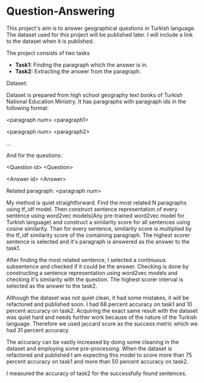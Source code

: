 # Question-Answering

This project's aim is to answer geographical questions in Turkish language.
The dataset used for this project will be published later. I will include a link to the dataset when it is published.

The project consists of two tasks
* **Task1:** Finding the paragraph which the answer is in.
* **Task2:** Extracting the answer from the paragraph.

Dataset:

Dataset is prepared from high school geography text books of Turkish National Education Ministry.
It has paragraphs with paragraph ids in the following format:

\<paragraph num> <paragraph1\>

\<paragraph num> <paragraph2\>

...
  
And for the questions:

\<Question id\> \<Question\>
  
\<Answer id\> \<Answer\>
  
Related paragraph: \<paragraph num\>

My method is quiet straightforward. Find the most related N paragraphs using tf_idf model. Then construct sentence representation of every sentence using word2vec models(Any pre-trained word2vec model for Turkish language) and construct a similarity score for all sentences using cosine similarity. Than for every sentence, similarity score is multiplied by the tf_idf similarity score of the containing paragraph. The highest scorer sentence is selected and it's paragraph is answered as the answer to the task1.

After finding the most related sentence, I selected a continuous subsentence and checked if it could be the answer. Checking is done by constructing a sentence representation using word2vec models and checking it's similarity with the question. The highest scorer interval is selected as the answer to the task2.

Although the dataset was not quiet clean, it had some mistakes, it will be refactored and published soon. I had 68 percent accuracy on task1 and 10 percent accuracy on task2. Acquiring the exact same result with the dataset was quiet hard and needs further work because of the nature of the Turkish language. Therefore we used jaccard score as the success metric which we had 31 percent accuracy.

The accuracy can be vastly increased by doing some cleaning in the dataset and employing some pre-processing. When the dataset is refactored and published I am expecting this model to score more than 75 percent accuracy on task1 and more than 50 percent accuracy on task2.

I measured the accuracy of task2 for the successfully found sentences.
